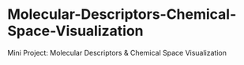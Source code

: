 # Molecular-Descriptors-Chemical-Space-Visualization
Mini Project: Molecular Descriptors &amp; Chemical Space Visualization
